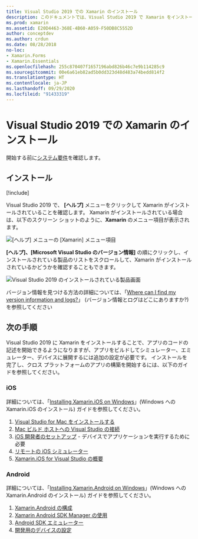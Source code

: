 ```yaml
---
title: Visual Studio 2019 での Xamarin のインストール
description: このドキュメントでは、Visual Studio 2019 で Xamarin をインストールする方法を説明します。 要件、インストール プロセス、インストールの確認について説明します。
ms.prod: xamarin
ms.assetid: E20D4463-368E-4B60-A059-F50DB8C5552D
author: conceptdev
ms.author: crdun
ms.date: 08/28/2018
no-loc:
- Xamarin.Forms
- Xamarin.Essentials
ms.openlocfilehash: 255c870407f1657196abd826b46c7e9b114285c9
ms.sourcegitcommit: 00e6a61eb82ad5b0dd323d48d483a74bedd814f2
ms.translationtype: HT
ms.contentlocale: ja-JP
ms.lasthandoff: 09/29/2020
ms.locfileid: "91433319"
---
```

# <a name="installing-xamarin-in-visual-studio-2019"></a>Visual Studio 2019 での Xamarin のインストール

<a name="requirements"></a>

開始する前に[システム要件](~/cross-platform/get-started/requirements.md)を確認します。

## <a name="installation"></a>インストール

[!include[](~/cross-platform/includes/install-xamarin-windows-2019.md)]

Visual Studio 2019 で、 **[ヘルプ]** メニューをクリックして Xamarin がインストールされていることを確認します。 Xamarin がインストールされている場合は、以下のスクリーン ショットのように、**Xamarin** のメニュー項目が表示されます。

![[ヘルプ] メニューの [Xamarin] メニュー項目](windows-images/12-xamarin-menu-item.png "[ヘルプ] メニューの [Xamarin] メニュー項目")

**[ヘルプ]、[Microsoft Visual Studio のバージョン情報]** の順にクリックし、インストールされている製品のリストをスクロールして、Xamarin がインストールされているかどうかを確認することもできます。

![Visual Studio 2019 のインストールされている製品画面](windows-images/13-xamarin-is-installed.png "Visual Studio 2019 のインストールされている製品画面")

バージョン情報を見つける方法の詳細については、「[Where can I find my version information and logs?](~/cross-platform/troubleshooting/questions/version-logs.md)」 (バージョン情報とログはどこにありますか?) を参照してください

## <a name="next-steps"></a>次の手順

Visual Studio 2019 に Xamarin をインストールすることで、アプリのコードの記述を開始できるようになりますが、アプリをビルドしてシミュレーター、エミュレーター、デバイスに展開するには追加の設定が必要です。 インストールを完了し、クロス プラットフォームのアプリの構築を開始するには、以下のガイドを参照してください。

### <a name="ios"></a>iOS

詳細については、「[Installing Xamarin.iOS on Windows](~/ios/get-started/installation/windows/index.md)」(Windows への Xamarin.iOS のインストール) ガイドを参照してください。

1. [Visual Studio for Mac をインストールする](/visualstudio/mac/installation)
2. [Mac ビルド ホストへの Visual Studio の接続](~/ios/get-started/installation/windows/connecting-to-mac/index.md)
3. [iOS 開発者のセットアップ](~/ios/get-started/installation/device-provisioning/index.md) - デバイスでアプリケーションを実行するために必要
4. [リモートの iOS シミュレーター](~/tools/ios-simulator/index.md)
5. [Xamarin.iOS for Visual Studio の概要](~/ios/get-started/installation/windows/introduction-to-xamarin-ios-for-visual-studio.md)

### <a name="android"></a>Android

詳細については、「[Installing Xamarin.Android on Windows](~/android/get-started/installation/windows.md)」(Windows への Xamarin.Android のインストール) ガイドを参照してください。

1. [Xamarin.Android の構成](~/android/get-started/installation/windows.md#configuration)
2. [Xamarin Android SDK Manager の使用](~/android/get-started/installation/android-sdk.md?ide=vs)
3. [Android SDK エミュレーター](~/android/get-started/installation/android-emulator/index.md)
4. [開発用のデバイスの設定](~/android/get-started/installation/set-up-device-for-development.md)